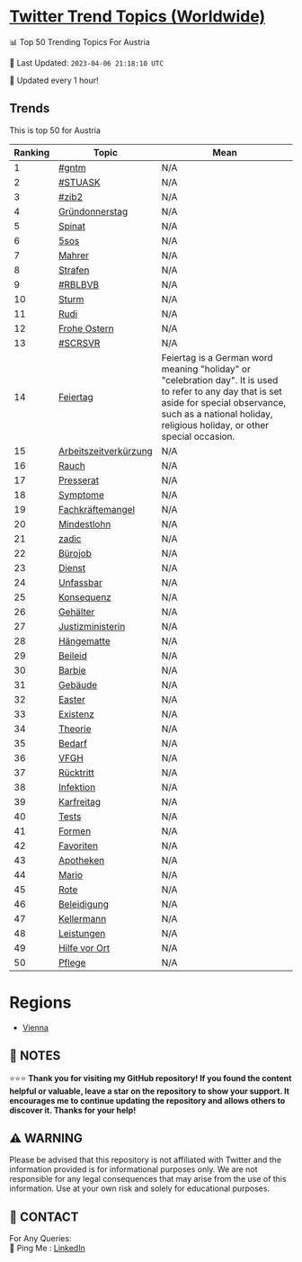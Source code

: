 [Twitter Trend Topics (Worldwide)](https://github.com/ErcinDedeoglu/Twitter-Trend-Topics)
==========


📊 Top 50 Trending Topics For Austria

📆 Last Updated: `2023-04-06 21:18:10 UTC`

🔧 Updated every 1 hour!


## Trends

This is top 50 for Austria

| Ranking | Topic | Mean |
| ------- | ------------ | ------------ |
| 1 | [#gntm](http://twitter.com/search?q=%23gntm) | N/A |
| 2 | [#STUASK](http://twitter.com/search?q=%23STUASK) | N/A |
| 3 | [#zib2](http://twitter.com/search?q=%23zib2) | N/A |
| 4 | [Gründonnerstag](http://twitter.com/search?q=Gr%c3%bcndonnerstag) | N/A |
| 5 | [Spinat](http://twitter.com/search?q=Spinat) | N/A |
| 6 | [5sos](http://twitter.com/search?q=5sos) | N/A |
| 7 | [Mahrer](http://twitter.com/search?q=Mahrer) | N/A |
| 8 | [Strafen](http://twitter.com/search?q=Strafen) | N/A |
| 9 | [#RBLBVB](http://twitter.com/search?q=%23RBLBVB) | N/A |
| 10 | [Sturm](http://twitter.com/search?q=Sturm) | N/A |
| 11 | [Rudi](http://twitter.com/search?q=Rudi) | N/A |
| 12 | [Frohe Ostern](http://twitter.com/search?q=Frohe+Ostern) | N/A |
| 13 | [#SCRSVR](http://twitter.com/search?q=%23SCRSVR) | N/A |
| 14 | [Feiertag](http://twitter.com/search?q=Feiertag) | Feiertag is a German word meaning "holiday" or "celebration day". It is used to refer to any day that is set aside for special observance, such as a national holiday, religious holiday, or other special occasion. |
| 15 | [Arbeitszeitverkürzung](http://twitter.com/search?q=Arbeitszeitverk%c3%bcrzung) | N/A |
| 16 | [Rauch](http://twitter.com/search?q=Rauch) | N/A |
| 17 | [Presserat](http://twitter.com/search?q=Presserat) | N/A |
| 18 | [Symptome](http://twitter.com/search?q=Symptome) | N/A |
| 19 | [Fachkräftemangel](http://twitter.com/search?q=Fachkr%c3%a4ftemangel) | N/A |
| 20 | [Mindestlohn](http://twitter.com/search?q=Mindestlohn) | N/A |
| 21 | [zadic](http://twitter.com/search?q=zadic) | N/A |
| 22 | [Bürojob](http://twitter.com/search?q=B%c3%bcrojob) | N/A |
| 23 | [Dienst](http://twitter.com/search?q=Dienst) | N/A |
| 24 | [Unfassbar](http://twitter.com/search?q=Unfassbar) | N/A |
| 25 | [Konsequenz](http://twitter.com/search?q=Konsequenz) | N/A |
| 26 | [Gehälter](http://twitter.com/search?q=Geh%c3%a4lter) | N/A |
| 27 | [Justizministerin](http://twitter.com/search?q=Justizministerin) | N/A |
| 28 | [Hängematte](http://twitter.com/search?q=H%c3%a4ngematte) | N/A |
| 29 | [Beileid](http://twitter.com/search?q=Beileid) | N/A |
| 30 | [Barbie](http://twitter.com/search?q=Barbie) | N/A |
| 31 | [Gebäude](http://twitter.com/search?q=Geb%c3%a4ude) | N/A |
| 32 | [Easter](http://twitter.com/search?q=Easter) | N/A |
| 33 | [Existenz](http://twitter.com/search?q=Existenz) | N/A |
| 34 | [Theorie](http://twitter.com/search?q=Theorie) | N/A |
| 35 | [Bedarf](http://twitter.com/search?q=Bedarf) | N/A |
| 36 | [VFGH](http://twitter.com/search?q=VFGH) | N/A |
| 37 | [Rücktritt](http://twitter.com/search?q=R%c3%bccktritt) | N/A |
| 38 | [Infektion](http://twitter.com/search?q=Infektion) | N/A |
| 39 | [Karfreitag](http://twitter.com/search?q=Karfreitag) | N/A |
| 40 | [Tests](http://twitter.com/search?q=Tests) | N/A |
| 41 | [Formen](http://twitter.com/search?q=Formen) | N/A |
| 42 | [Favoriten](http://twitter.com/search?q=Favoriten) | N/A |
| 43 | [Apotheken](http://twitter.com/search?q=Apotheken) | N/A |
| 44 | [Mario](http://twitter.com/search?q=Mario) | N/A |
| 45 | [Rote](http://twitter.com/search?q=Rote) | N/A |
| 46 | [Beleidigung](http://twitter.com/search?q=Beleidigung) | N/A |
| 47 | [Kellermann](http://twitter.com/search?q=Kellermann) | N/A |
| 48 | [Leistungen](http://twitter.com/search?q=Leistungen) | N/A |
| 49 | [Hilfe vor Ort](http://twitter.com/search?q=Hilfe+vor+Ort) | N/A |
| 50 | [Pflege](http://twitter.com/search?q=Pflege) | N/A |



# Regions

* [Vienna](</Austria/Vienna.md>)



## 📝 NOTES

⭐⭐⭐ **Thank you for visiting my GitHub repository! If you found the content helpful or valuable, leave a star on the repository to show your support. It encourages me to continue updating the repository and allows others to discover it. Thanks for your help!**


## ⚠️ WARNING

Please be advised that this repository is not affiliated with Twitter and the information provided is for informational purposes only. We are not responsible for any legal consequences that may arise from the use of this information. Use at your own risk and solely for educational purposes.


## 📨 CONTACT

 For Any Queries:  
            🏓 Ping Me : [LinkedIn](https://www.linkedin.com/in/ercindedeoglu/)
